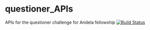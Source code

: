 # questioner_APIs
APIs for the questioner challenge for Andela fellowship
[![Build Status](https://travis-ci.com/Karlmusingo/questioner_APIs.svg?branch=master)](https://travis-ci.com/Karlmusingo/questioner_APIs)
